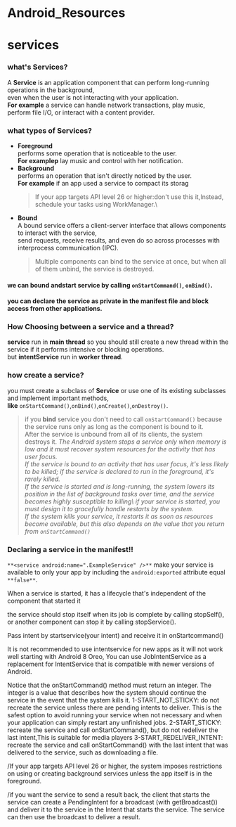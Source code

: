 # Android_Resources
# services
### what's Services?
A **Service** is an application component that can perform long-running operations in the background,\
even when the user is not interacting with your application.\
**For example** a service can handle network transactions, play music, perform file I/O, or interact with a content provider.
### what types of Services?
* **Foreground**\
  performs some operation that is noticeable to the user.\
  **For examplep** lay music and control with her notification.
* **Background**\
  performs an operation that isn't directly noticed by the user.\
  **For example** if an app used a service to compact its storag
  > If your app targets API level 26 or higher:don't use this it,Instead, schedule your tasks using WorkManager.\
* **Bound**\
  A bound service offers a client-server interface that allows components to interact with the service,\
  send requests, receive results, and even do so across processes with       interprocess communication (IPC).
  > Multiple components can bind to the service at once, but when all of them unbind, the service is destroyed.
  
#### we can bound andstart service by calling `onStartCommand()`, `onBind()`.
#### you can declare the service as private in the manifest file and block access from other applications.

### How Choosing between a service and a thread?
**service** run in **main thread** so you should still create a new thread within the service if it performs intensive or blocking operations.\
but **intentService** run in **worker thread**.
### how create a service?
you must create a subclass of **Service** or use one of its existing subclasses and implement important methods,\
**like** `onStartCommand()`,`onBind()`,`onCreate()`,`onDestroy()`.
>if you **bind** service you don't need to call `onStartCommand()` because the service runs only as long as the component is bound to it.\
>After the service is unbound from all of its clients, the system destroys it.
>*The Android system stops a service only when memory is low and it must recover system resources for the activity that has user focus.\
>If the service is bound to an activity that has user focus, it's less likely to be killed; if the service is declared to run in the foreground, it's rarely killed.\
>If the service is started and is long-running, the system lowers its position in the list of background tasks over time, and the service becomes highly susceptible to killing\ 
>if your service is started, you must design it to gracefully handle restarts by the system.\
>If the system kills your service, it restarts it as soon as resources become available, but this also depends on the value that you return from `onStartCommand()`*
### Declaring a service in the manifest!!
`**<service android:name=".ExampleService" />**`
make your service is available to only your app by including the `android:exported` attribute equal `**false**`.

When a service is started, it has a lifecycle that's independent of the component that started it

the service should stop itself when its job is complete by calling ‪stopSelf()‬, or another component can stop it by calling ‪stopService()‬.

Pass intent by startservice(your intent) and receive it in onStartcommand()


It is not recommended to use intentservice for new apps as it will not work well starting with Android 8 Oreo, You can use JobIntentService as a replacement for ‪IntentService‬ that is compatible with newer versions of Android.

Notice that the ‪onStartCommand()‬ method must return an integer. The integer is a value that describes how the system should continue the service in the event that the system kills it.
1-START_NOT_STICKY:
do not recreate the service unless there are pending intents to deliver. This is the safest option to avoid running your service when not necessary and when your application can simply restart any unfinished jobs.
2-START_STICKY:
recreate the service and call ‪onStartCommand()‬, but do not redeliver the last intent,This is suitable for media players
3-START_REDELIVER_INTENT:
recreate the service and call ‪onStartCommand()‬ with the last intent that was delivered to the service, such as downloading a file.

/If your app targets API level 26 or higher, the system imposes restrictions on using or creating background services unless the app itself is in the foreground.

/if you want the service to send a result back, the client that starts the service can create a ‪PendingIntent‬ for a broadcast (with ‪getBroadcast()‬) and deliver it to the service in the ‪Intent‬ that starts the service. The service can then use the broadcast to deliver a result.
